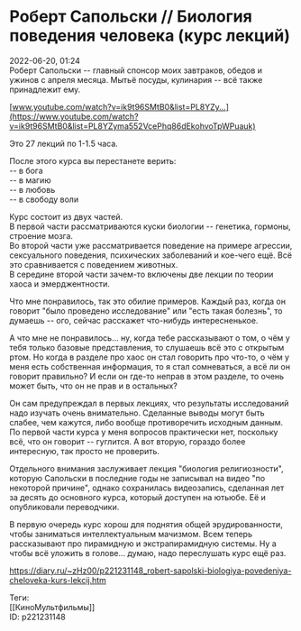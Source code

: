 Роберт Сапольски // Биология поведения человека (курс лекций)
==============================================================

   
 2022-06-20, 01:24   
  Роберт Сапольски -- главный спонсор моих завтраков, обедов и ужинов с апреля месяца. Мытьё посуды, кулинария -- всё также принадлежит ему.   
   
  [www.youtube.com/watch?v=ik9t96SMtB0&list=PL8YZy...](https://www.youtube.com/watch?v=ik9t96SMtB0&list=PL8YZyma552VcePhq86dEkohvoTpWPuauk)    
   
 Это 27 лекций по 1-1.5 часа.   
   
 После этого курса вы перестанете верить:   
 -- в бога   
 -- в магию   
 -- в любовь   
 -- в свободу воли   
   
 Курс состоит из двух частей.   
 В первой части рассматриваются куски биологии -- генетика, гормоны, строение мозга.   
 Во второй части уже рассматривается поведение на примере агрессии, сексуального поведения, психических заболеваний и кое-чего ещё. Всё это сравнивается с поведением животных.   
 В середине второй части зачем-то включены две лекции по теории хаоса и эмерджентности.   
   
 Что мне понравилось, так это обилие примеров. Каждый раз, когда он говорит "было проведено исследование" или "есть такая болезнь", то думаешь -- ого, сейчас расскажет что-нибудь интересненькое.   
   
 А что мне не понравилось... ну, когда тебе рассказывают о том, о чём у тебя только базовые представления, то слушаешь всё это с открытым ртом. Но когда в разделе про хаос он стал говорить про что-то, о чём у меня есть собственная информация, то я стал сомневаться, а всё ли он говорит правильно? И если он где-то неправ в этом разделе, то очень может быть, что он не прав и в остальных?   
   
 Он сам предупреждал в первых лекциях, что результаты исследований надо изучать очень внимательно. Сделанные выводы могут быть слабее, чем кажутся, либо вообще противоречить исходным данным. По первой части курса у меня вопросов практически нет, поскольку всё, что он говорит -- гуглится. А вот вторую, гораздо более интересную, так просто не проверить.   
   
 Отдельного внимания заслуживает лекция "биология религиозности", которую Сапольски в последние годы не записывал на видео "по некоторой причине", однако сохранилась видеозапись, сделанная лет за десять до основного курса, который доступен на ютьюбе. Её и опубликовали переводчики.   
   
 В первую очередь курс хорош для поднятия общей эрудированности, чтобы заниматься интеллектуальным мачизмом. Всем теперь рассказывают про пирамидную и экстрапирамидную системы. Ну а чтобы всё уложить в голове... думаю, надо переслушать курс ещё раз.   
    
 <https://diary.ru/~zHz00/p221231148_robert-sapolski-biologiya-povedeniya-cheloveka-kurs-lekcij.htm>   
   
 Теги:   
 [[КиноМультфильмы]]   
 ID: p221231148